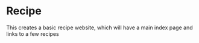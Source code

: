 # Recipe
This creates a basic recipe website, which will have a main index page and links to a few recipes
